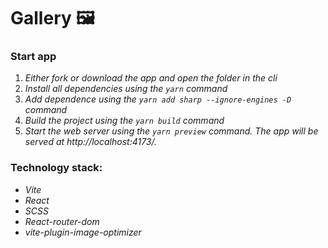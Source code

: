 # Gallery 🖼️

### **Start app**

1. _Either fork or download the app and open the folder in the cli_
2. _Install all dependencies using the `yarn` command_
3. _Add dependence using the `yarn add sharp --ignore-engines -D` command_
4. _Build the project using the `yarn build` command_
5. _Start the web server using the `yarn preview` command. The app will be served at http://localhost:4173/._

### **Technology stack:**

- _Vite_
- _React_
- _SCSS_
- _React-router-dom_
- _vite-plugin-image-optimizer_
